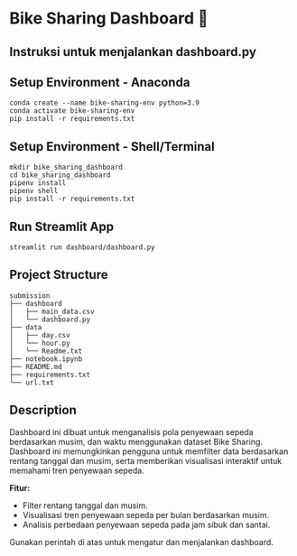 # Bike Sharing Dashboard 🌟

## Instruksi untuk menjalankan dashboard.py

## Setup Environment - Anaconda
```
conda create --name bike-sharing-env python=3.9
conda activate bike-sharing-env
pip install -r requirements.txt
```

## Setup Environment - Shell/Terminal
```
mkdir bike_sharing_dashboard
cd bike_sharing_dashboard
pipenv install
pipenv shell
pip install -r requirements.txt
```

## Run Streamlit App
```
streamlit run dashboard/dashboard.py
```

## Project Structure
```
submission
├── dashboard
│   ├── main_data.csv
│   └── dashboard.py
├── data
│   ├── day.csv
│   └── hour.py
│   └── Readme.txt
├── notebook.ipynb
├── README.md
├── requirements.txt
└── url.txt
```

## Description
Dashboard ini dibuat untuk menganalisis pola penyewaan sepeda berdasarkan musim, dan waktu menggunakan dataset Bike Sharing. Dashboard ini memungkinkan pengguna untuk memfilter data berdasarkan rentang tanggal dan musim, serta memberikan visualisasi interaktif untuk memahami tren penyewaan sepeda.

**Fitur:**
- Filter rentang tanggal dan musim.
- Visualisasi tren penyewaan sepeda per bulan berdasarkan musim.
- Analisis perbedaan penyewaan sepeda pada jam sibuk dan santai.

Gunakan perintah di atas untuk mengatur dan menjalankan dashboard.